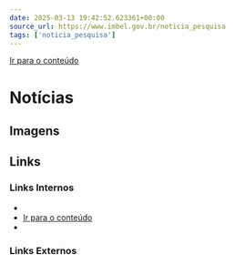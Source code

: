 ```yaml
---
date: 2025-03-13 19:42:52.623361+00:00
source_url: https://www.imbel.gov.br/noticia_pesquisa
tags: ['noticia_pesquisa']
---
```


[](https://www.imbel.gov.br/noticia_pesquisa)
[Ir para o conteúdo](https://www.imbel.gov.br/noticia_pesquisa#conteudo)
#  Notícias 
[ ](https://www.imbel.gov.br/noticia_pesquisa#home)


## Imagens



## Links

### Links Internos

- [](https://www.imbel.gov.br/noticia_pesquisa)
- [Ir para o conteúdo](https://www.imbel.gov.br/noticia_pesquisa#conteudo)
- [](https://www.imbel.gov.br/noticia_pesquisa#home)

### Links Externos



